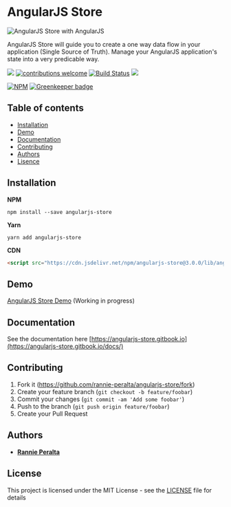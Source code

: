 # AngularJS Store

![AngularJS Store with AngularJS](./images/favicon-with-angularjs.png)

AngularJS Store will guide you to create a one way data flow in your application (Single Source of Truth). Manage your AngularJS application's state into a very predicable way.

![](https://img.shields.io/github/license/rannie-peralta/angularjs-store.svg)
[![contributions welcome](https://img.shields.io/badge/contributions-welcome-brightgreen.svg?style=flat)](https://github.com/rannie-peralta/angularjs-store/issues)
[![Build Status](https://travis-ci.com/rannie-peralta/angularjs-store.svg?branch=master)](https://travis-ci.com/rannie-peralta/angularjs-store)
![](https://img.shields.io/snyk/vulnerabilities/github/rannie-peralta/angularjs-store.svg)

[![NPM](https://nodei.co/npm/angularjs-store.png)](https://nodei.co/npm/angularjs-store/) [![Greenkeeper badge](https://badges.greenkeeper.io/rannie-peralta/angularjs-store.svg)](https://greenkeeper.io/)

## Table of contents

* [Installation](#installation)
* [Demo](#demo)
* [Documentation](#documentation)
* [Contributing](#contributing)
* [Authors](#authors)
* [Lisence](#license)

## Installation

**NPM**

```
npm install --save angularjs-store
```

**Yarn**

```
yarn add angularjs-store
```

**CDN**

```html
<script src="https://cdn.jsdelivr.net/npm/angularjs-store@3.0.0/lib/angularjs-store.min.js" integrity="sha256-nsaQaMgobX864h304MR7laX7CykZNGPW4cfjlG+jOuc=" crossorigin="anonymous"></script>
```

## Demo

[AngularJS Store Demo](https://angularjsstore-demo.netlify.com/) (Working in progress)

## Documentation

See the documentation here [https://angularjs-store.gitbook.io](https://angularjs-store.gitbook.io/docs/)

## Contributing

1. Fork it (https://github.com/rannie-peralta/angularjs-store/fork)
2. Create your feature branch (`git checkout -b feature/foobar`)
3. Commit your changes (`git commit -am 'Add some foobar'`)
4. Push to the branch (`git push origin feature/foobar`)
5. Create your Pull Request

## Authors

* **[Rannie Peralta](https://github.com/rannie-peralta)**

## License

This project is licensed under the MIT License - see the [LICENSE](LICENSE) file for details
